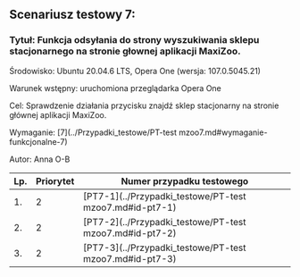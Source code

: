 ## Scenariusz testowy 7:

### Tytuł: Funkcja odsyłania do strony wyszukiwania sklepu stacjonarnego na stronie głownej aplikacji MaxiZoo.

Środowisko: Ubuntu 20.04.6 LTS, Opera One (wersja: 107.0.5045.21)

Warunek wstępny: uruchomiona przeglądarka Opera One

Cel: Sprawdzenie działania przycisku znajdź sklep stacjonarny na stronie głównej aplikacji MaxiZoo.

Wymaganie: [7](../Przypadki_testowe/PT-test mzoo7.md#wymaganie-funkcjonalne-7)

Autor: Anna O-B


| Lp. | Priorytet | Numer przypadku testowego|
| --- | ---------- | ------------ |
| 1.  | 2 | [PT7-1](../Przypadki_testowe/PT-test mzoo7.md#id-pt7-1) | 
| 2.  | 2 | [PT7-2](../Przypadki_testowe/PT-test mzoo7.md#id-pt7-2) |
| 3.  | 2 | [PT7-3](../Przypadki_testowe/PT-test mzoo7.md#id-pt7-3) | 